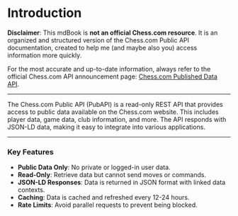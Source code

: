 # Introduction

**Disclaimer**: This mdBook is **not an official Chess.com resource**. It is an organized and structured version of the Chess.com Public API documentation, created to help me (and maybe also you) access information more quickly. 

For the most accurate and up-to-date information, always refer to the official Chess.com API announcement page: [Chess.com Published Data API](https://www.chess.com/announcements/view/published-data-api).

---

The Chess.com Public API (PubAPI) is a read-only REST API that provides access to public data available on the Chess.com website. This includes player data, game data, club information, and more. The API responds with JSON-LD data, making it easy to integrate into various applications.

---

### Key Features
- **Public Data Only**: No private or logged-in user data.
- **Read-Only**: Retrieve data but cannot send moves or commands.
- **JSON-LD Responses**: Data is returned in JSON format with linked data contexts.
- **Caching**: Data is cached and refreshed every 12-24 hours.
- **Rate Limits**: Avoid parallel requests to prevent being blocked.
